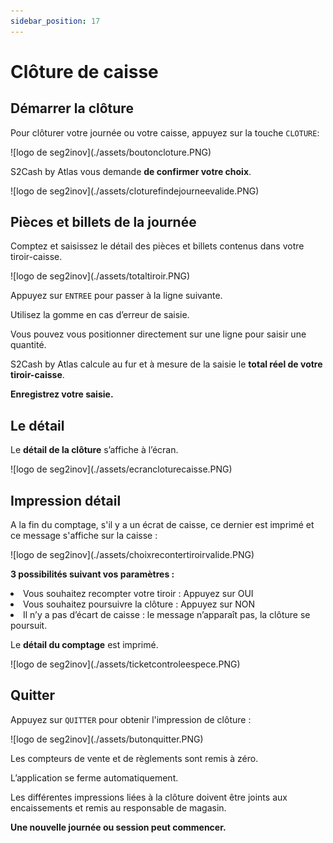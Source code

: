 ```yaml
---
sidebar_position: 17
---
```


# Clôture de caisse

## Démarrer la clôture
Pour clôturer votre journée ou votre caisse, appuyez sur la touche ```CLOTURE```:

<div className="contenaireImg">
    ![logo de seg2inov](./assets/boutoncloture.PNG)
</div>

S2Cash by Atlas vous demande **de confirmer votre choix**.

<div className="contenaireImg">
    ![logo de seg2inov](./assets/cloturefindejourneevalide.PNG)
</div>

## Pièces et billets de la journée 


Comptez et saisissez le détail des pièces et billets contenus dans votre tiroir-caisse.

<div className="contenaireImg">
    ![logo de seg2inov](./assets/totaltiroir.PNG)
</div>

Appuyez sur ```ENTREE``` pour passer à la ligne suivante.


Utilisez la gomme en cas d’erreur de saisie.


Vous pouvez vous positionner directement sur une ligne pour saisir une quantité.


S2Cash by Atlas calcule au fur et à mesure de la saisie le **total réel de votre tiroir-caisse**.

**Enregistrez votre saisie.**

## Le détail

Le **détail de la clôture** s’affiche à l’écran.

<div className="contenaireImg">
    ![logo de seg2inov](./assets/ecrancloturecaisse.PNG)
</div>


## Impression détail

A la fin du comptage, s'il y a un écrat de caisse, ce dernier est imprimé et ce message s'affiche sur la caisse :

<div className="contenaireImg">
    ![logo de seg2inov](./assets/choixrecontertiroirvalide.PNG)
</div>


**3 possibilités suivant vos paramètres :**


<li> Vous souhaitez recompter votre tiroir : Appuyez sur OUI </li>


<li> Vous souhaitez poursuivre la clôture : Appuyez sur NON </li>


<li> Il n’y a pas d’écart de caisse : le message n’apparaît pas, la clôture se poursuit.</li>

Le **détail du comptage** est imprimé.

<div className="contenaireImg">
    ![logo de seg2inov](./assets/ticketcontroleespece.PNG)
</div>


## Quitter 

Appuyez sur ```QUITTER``` pour obtenir l'impression de clôture : 


<div className="contenaireImg">
    ![logo de seg2inov](./assets/butonquitter.PNG)
</div>


Les compteurs de vente et de règlements sont remis à zéro.


L’application se ferme automatiquement.


Les différentes impressions liées à la clôture doivent être joints aux encaissements et remis au responsable de magasin.



**Une nouvelle journée ou session peut commencer.**
